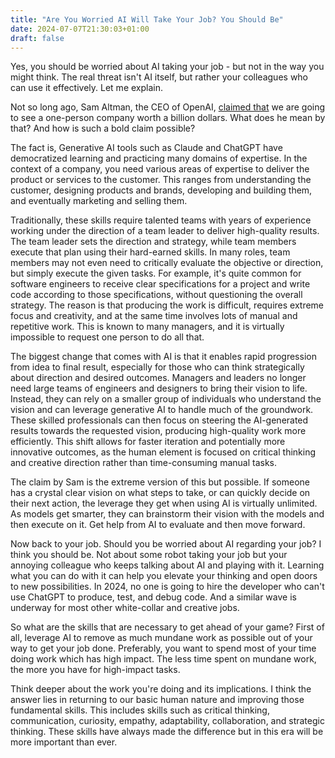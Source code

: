 ```yaml
---
title: "Are You Worried AI Will Take Your Job? You Should Be"
date: 2024-07-07T21:30:03+01:00
draft: false
---
```


Yes, you should be worried about AI taking your job - but not in the way you might think. The real threat isn't AI itself, but rather your colleagues who can use it effectively. Let me explain.

Not so long ago, Sam Altman, the CEO of OpenAI, [claimed that](https://www.youtube.com/watch?v=Q5vsEUgxt3E) we are going to see a one-person company worth a billion dollars. What does he mean by that? And how is such a bold claim possible? 

The fact is, Generative AI tools such as Claude and ChatGPT have democratized learning and practicing many domains of expertise. In the context of a company, you need various areas of expertise to deliver the product or services to the customer. This ranges from understanding the customer, designing products and brands, developing and building them, and eventually marketing and selling them.

Traditionally, these skills require talented teams with years of experience working under the direction of a team leader to deliver high-quality results. The team leader sets the direction and strategy, while team members execute that plan using their hard-earned skills. In many roles, team members may not even need to critically evaluate the objective or direction, but simply execute the given tasks. For example, it's quite common for software engineers to receive clear specifications for a project and write code according to those specifications, without questioning the overall strategy. The reason is that producing the work is difficult, requires extreme focus and creativity, and at the same time involves lots of manual and repetitive work. This is known to many managers, and it is virtually impossible to request one person to do all that.

The biggest change that comes with AI is that it enables rapid progression from idea to final result, especially for those who can think strategically about direction and desired outcomes. Managers and leaders no longer need large teams of engineers and designers to bring their vision to life. Instead, they can rely on a smaller group of individuals who understand the vision and can leverage generative AI to handle much of the groundwork. These skilled professionals can then focus on steering the AI-generated results towards the requested vision, producing high-quality work more efficiently. This shift allows for faster iteration and potentially more innovative outcomes, as the human element is focused on critical thinking and creative direction rather than time-consuming manual tasks.

The claim by Sam is the extreme version of this but possible. If someone has a crystal clear vision on what steps to take, or can quickly decide on their next action, the leverage they get when using AI is virtually unlimited. As models get smarter, they can brainstorm their vision with the models and then execute on it. Get help from AI to evaluate and then move forward.

Now back to your job. Should you be worried about AI regarding your job? I think you should be. Not about some robot taking your job but your annoying colleague who keeps talking about AI and playing with it. Learning what you can do with it can help you elevate your thinking and open doors to new possibilities. In 2024, no one is going to hire the developer who can't use ChatGPT to produce, test, and debug code. And a similar wave is underway for most other white-collar and creative jobs.

So what are the skills that are necessary to get ahead of your game? First of all, leverage AI to remove as much mundane work as possible out of your way to get your job done. Preferably, you want to spend most of your time doing work which has high impact. The less time spent on mundane work, the more you have for high-impact tasks.

Think deeper about the work you're doing and its implications. I think the answer lies in returning to our basic human nature and improving those fundamental skills. This includes skills such as critical thinking, communication, curiosity, empathy, adaptability, collaboration, and strategic thinking. These skills have always made the difference but in this era will be more important than ever.
